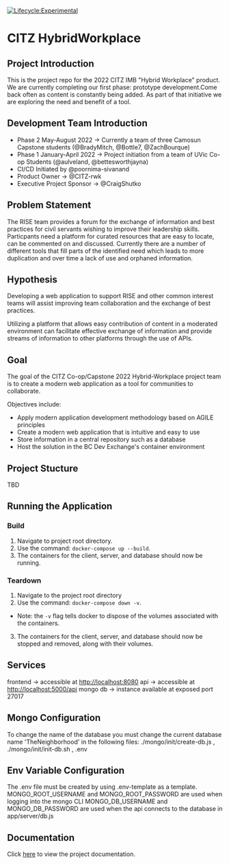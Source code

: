 [![Lifecycle:Experimental](https://img.shields.io/badge/Lifecycle-Experimental-339999)](https://github.com/bcgov/citz-HybridWorkplace)

# CITZ HybridWorkplace

## Project Introduction

This is the project repo for the 2022 CITZ IMB "Hybrid Workplace" product. We are currently completing our first phase: prototype development.Come back often as content is constantly being added. As part of that initiative we are exploring the need and benefit of a tool.

## Development Team Introduction

- Phase 2 May-August 2022 -> Currently a team of three Camosun Capstone students (@BradyMitch, @Bottle7, @ZachBourque)
- Phase 1 January-April 2022 -> Project initiation from a team of UVic Co-op Students (@aulveland, @bettesworthjayna)
- CI/CD Initiated by @poornima-sivanand
- Product Owner -> @CITZ-rwk
- Executive Project Sponsor -> @CraigShutko

## Problem Statement

The RISE team provides a forum for the exchange of information and best practices for civil servants wishing to improve their leadership skills. Particpants need a platform for curated resources that are easy to locate, can be commented on and discussed. Currently there are a number of different tools that fill parts of the identified need which leads to more duplication and over time a lack of use and orphaned information.

## Hypothesis

Developing a web application to support RISE and other common interest teams will assist improving team collaboration and the exchange of best practices.

Utilizing a platform that allows easy contribution of content in a moderated environment can facilitate effective exchange of information and provide streams of information to other platforms through the use of APIs.

## Goal

The goal of the CITZ Co-op/Capstone 2022 Hybrid-Workplace project team is to create a modern web application as a tool for communities to collaborate.

Objectives include:

- Apply modern application development methodology based on AGILE principles
- Create a modern web application that is intuitive and easy to use
- Store information in a central repository such as a database
- Host the solution in the BC Dev Exchange's container environment

## Project Stucture

TBD

## Running the Application

### Build

1. Navigate to project root directory.
2. Use the command: `docker-compose up --build`.
3. The containers for the client, server, and database should now be running.

### Teardown

1. Navigate to the project root directory
2. Use the command: `docker-compose down -v`.

- Note: the `-v` flag tells docker to dispose of the volumes associated with the containers.

3. The containers for the client, server, and database should now be stopped and removed, along with their volumes.

## Services

frontend -> accessible at [http://localhost:8080](http://localhost:8080)
api -> accessible at [http://localhost:5000/api](http://localhost:5000/api)
mongo db -> instance available at exposed port 27017

## Mongo Configuration

To change the name of the database you must change the current database name 'TheNeighborhood'
in the following files: ./mongo/init/create-db.js , ./mongo/init/init-db.sh , .env

## Env Variable Configuration

The .env file must be created by using .env-template as a template.
MONGO_ROOT_USERNAME and MONGO_ROOT_PASSWORD are used when logging into the mongo CLI
MONGO_DB_USERNAME and MONGO_DB_PASSWORD are used when the
api connects to the database in app/server/db.js

## Documentation

Click [here](https://github.com/bcgov/citz-hybridworkplace/wiki) to view the project documentation.
